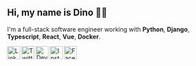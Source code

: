 ## Hi, my name is Dino 🦖👋

I'm a full-stack software engineer working with **Python**, **Django**, **Typescript**, **React**, **Vue**, **Docker**.

[<img align="left" alt="LinkedIn" width="30px" src="https://cdn.jsdelivr.net/npm/simple-icons@v3/icons/linkedin.svg" />][linkedin]
[<img align="left" alt="Twitter" width="30px" src="https://cdn.jsdelivr.net/npm/simple-icons@v3/icons/twitter.svg" />][twitter]
[<img align="left" alt="Dev.to" width="30px" src="https://cdn.jsdelivr.net/npm/simple-icons@v3/icons/dev-dot-to.svg" />][devto]
[<img align="left" alt="Instagram" width="30px" src="https://cdn.jsdelivr.net/npm/simple-icons@v3/icons/instagram.svg" />][instagram]
[<img align="left" alt="Facebook" width="30px" src="https://cdn.jsdelivr.net/npm/simple-icons@v3/icons/facebook.svg" />][facebook]

[devto]: https://dev.to/dinoperovic
[linkedin]: https://hr.linkedin.com/in/dino-perovic-a581b55b
[instagram]: https://www.instagram.com/dinoperovic/
[twitter]: https://twitter.com/dinoperovic
[facebook]: https://facebook.com/dinoperovic3
